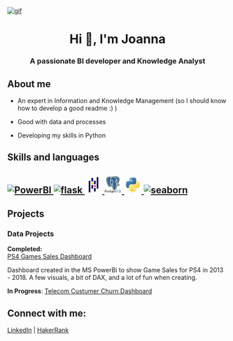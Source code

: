 <a href="" target="_blank" rel="noreferrer"> <img src="https://thumbs.gfycat.com/HarmoniousUnknownAfghanhound-max-1mb.gif" alt="gif"/> </a>

<h1 align="center">Hi 👋, I'm Joanna</h1>
<h3 align="center">A passionate BI developer and Knowledge Analyst</h3>
<h2>About me</h2>
<ul>
  <li><p>An expert in Information and Knowledge Management (so I should know how to develop a good readme :) )</p></li>
  <li><p>Good with data and processes</p></li>
  <li><p>Developing my skills in Python</p></li></ul>

<h2>Skills and languages<h2>
<p align="left"> <a href="https://powerbi.microsoft.com/pl-pl/" target="_blank" rel="noreferrer"> <img src="https://upload.wikimedia.org/wikipedia/commons/thumb/c/c9/Power_bi_logo_black.svg/1200px-Power_bi_logo_black.svg.png" alt="PowerBI" width="40" height="40"/> </a><a href="https://flask.palletsprojects.com/" target="_blank" rel="noreferrer"> <img src="https://www.vectorlogo.zone/logos/pocoo_flask/pocoo_flask-icon.svg" alt="flask" width="40" height="40"/> </a> <a href="https://pandas.pydata.org/" target="_blank" rel="noreferrer"> <img src="https://raw.githubusercontent.com/devicons/devicon/2ae2a900d2f041da66e950e4d48052658d850630/icons/pandas/pandas-original.svg" alt="pandas" width="40" height="40"/> </a> <a href="https://www.postgresql.org" target="_blank" rel="noreferrer"> <img src="https://raw.githubusercontent.com/devicons/devicon/master/icons/postgresql/postgresql-original-wordmark.svg" alt="postgresql" width="40" height="40"/> </a> <a href="https://www.python.org" target="_blank" rel="noreferrer"> <img src="https://raw.githubusercontent.com/devicons/devicon/master/icons/python/python-original.svg" alt="python" width="40" height="40"/> </a> <a href="https://seaborn.pydata.org/" target="_blank" rel="noreferrer"> <img src="https://seaborn.pydata.org/_images/logo-mark-lightbg.svg" alt="seaborn" width="40" height="40"/> </a> </p>

<h2>Projects</h2>
<h3>Data Projects</h3>
<b>Completed:</b>
<br>
<a href="https://github.com/JMWlodarczyk/PS4-Games-Sales-Dashboard">PS4 Games Sales Dashboard</a>

<p>Dashboard created in the MS PowerBi to show Game Sales for PS4 in 2013 - 2018. A few visuals, a bit of DAX, and a lot of fun when creating. </p>
<b>In Progress</b>:

<a href="">
Telecom Custumer Churn Dashboard</a>

<h2 align="left">Connect with me:</h2>
<p align="left"><a href="https://www.linkedin.com/in/joannawlodarczyk/">LinkedIn</a> | 
<a href="https://www.hackerrank.com/joawlo">HakerRank</a>
</p>
